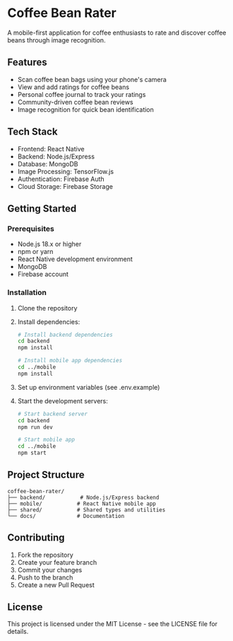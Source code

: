 # Coffee Bean Rater
A mobile-first application for coffee enthusiasts to rate and discover coffee beans through image recognition.

## Features

- Scan coffee bean bags using your phone's camera
- View and add ratings for coffee beans
- Personal coffee journal to track your ratings
- Community-driven coffee bean reviews
- Image recognition for quick bean identification

## Tech Stack

- Frontend: React Native
- Backend: Node.js/Express
- Database: MongoDB
- Image Processing: TensorFlow.js
- Authentication: Firebase Auth
- Cloud Storage: Firebase Storage

## Getting Started

### Prerequisites

- Node.js 18.x or higher
- npm or yarn
- React Native development environment
- MongoDB
- Firebase account

### Installation

1. Clone the repository
2. Install dependencies:
   ```bash
   # Install backend dependencies
   cd backend
   npm install

   # Install mobile app dependencies
   cd ../mobile
   npm install
   ```

3. Set up environment variables (see .env.example)
4. Start the development servers:
   ```bash
   # Start backend server
   cd backend
   npm run dev

   # Start mobile app
   cd ../mobile
   npm start
   ```

## Project Structure

```
coffee-bean-rater/
├── backend/           # Node.js/Express backend
├── mobile/           # React Native mobile app
├── shared/           # Shared types and utilities
└── docs/             # Documentation
```

## Contributing

1. Fork the repository
2. Create your feature branch
3. Commit your changes
4. Push to the branch
5. Create a new Pull Request

## License

This project is licensed under the MIT License - see the LICENSE file for details.
